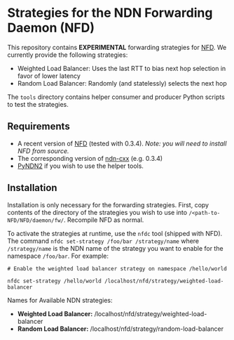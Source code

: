 Strategies for the NDN Forwarding Daemon (NFD)
=========


This repository contains **EXPERIMENTAL** forwarding strategies for [NFD](https://github.com/named-data/NFD). We currently provide the following strategies:

* Weighted Load Balancer: Uses the last RTT to bias next hop selection in favor of lower latency
* Random Load Balancer: Randomly (and statelessly) selects the next hop

The `tools` directory contains helper consumer and producer Python
scripts to test the strategies.

Requirements
------------

* A recent version of [NFD](https://github.com/named-data/NFD) (tested with 0.3.4). *Note: you will need to install NFD from source.*
* The corresponding version of [ndn-cxx](https://github.com/named-data/ndn-cxx) (e.g. 0.3.4)
* [PyNDN2](https://github.com/named-data/pyndn2) if you wish to use the helper tools.


Installation
----------

Installation is only necessary for the forwarding strategies. First,
copy contents of the directory of the strategies you wish to use into
`/<path-to-NFD/NFD/daemon/fw/`. Recompile NFD as normal.

To activate the strategies at runtime, use the `nfdc` tool (shipped
with NFD). The command `nfdc set-strategy /foo/bar /strategy/name`
where `/strategy/name` is the NDN name of the strategy you want to
enable for the namespace `/foo/bar`. For example:

```
# Enable the weighted load balancer strategy on namespace /hello/world

nfdc set-strategy /hello/world /localhost/nfd/strategy/weighted-load-balancer
```

Names for Available NDN strategies:

* **Weighted Load Balancer:** /localhost/nfd/strategy/weighted-load-balancer
* **Random Load Balancer:** /localhost/nfd/strategy/random-load-balancer








